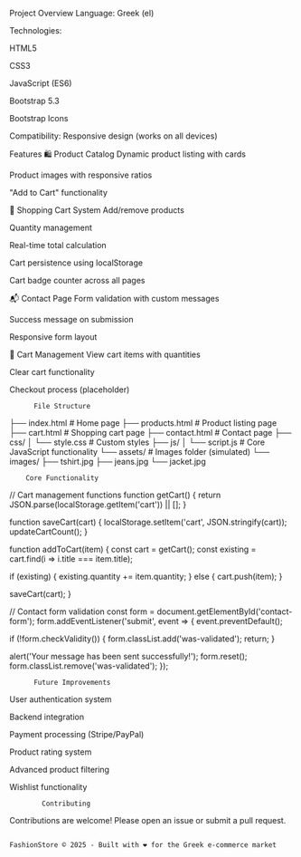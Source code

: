 Project Overview
Language: Greek (el)

Technologies:

HTML5

CSS3

JavaScript (ES6)

Bootstrap 5.3

Bootstrap Icons

Compatibility: Responsive design (works on all devices)

Features
🛍️ Product Catalog
Dynamic product listing with cards

Product images with responsive ratios

"Add to Cart" functionality

🛒 Shopping Cart System
Add/remove products

Quantity management

Real-time total calculation

Cart persistence using localStorage

Cart badge counter across all pages

📬 Contact Page
Form validation with custom messages

Success message on submission

Responsive form layout

🔢 Cart Management
View cart items with quantities

Clear cart functionality

Checkout process (placeholder)

          File Structure

├── index.html             # Home page
├── products.html          # Product listing page
├── cart.html              # Shopping cart page
├── contact.html           # Contact page
├── css/
│   └── style.css          # Custom styles
├── js/
│   └── script.js          # Core JavaScript functionality
└── assets/                # Images folder (simulated)
    └── images/
        ├── tshirt.jpg
        ├── jeans.jpg
        └── jacket.jpg

        Core Functionality

// Cart management functions
function getCart() {
  return JSON.parse(localStorage.getItem('cart')) || [];
}

function saveCart(cart) {
  localStorage.setItem('cart', JSON.stringify(cart));
  updateCartCount();
}

function addToCart(item) {
  const cart = getCart();
  const existing = cart.find(i => i.title === item.title);
  
  if (existing) {
    existing.quantity += item.quantity;
  } else {
    cart.push(item);
  }
  
  saveCart(cart);
}

// Contact form validation
const form = document.getElementById('contact-form');
form.addEventListener('submit', event => {
  event.preventDefault();
  
  if (!form.checkValidity()) {
    form.classList.add('was-validated');
    return;
  }
  
  alert('Your message has been sent successfully!');
  form.reset();
  form.classList.remove('was-validated');
});

              
          Future Improvements
User authentication system

Backend integration

Payment processing (Stripe/PayPal)

Product rating system

Advanced product filtering

Wishlist functionality

            Contributing

Contributions are welcome! Please open an issue or submit a pull request.

            
                                                                                    FashionStore © 2025 - Built with ❤️ for the Greek e-commerce market
      
